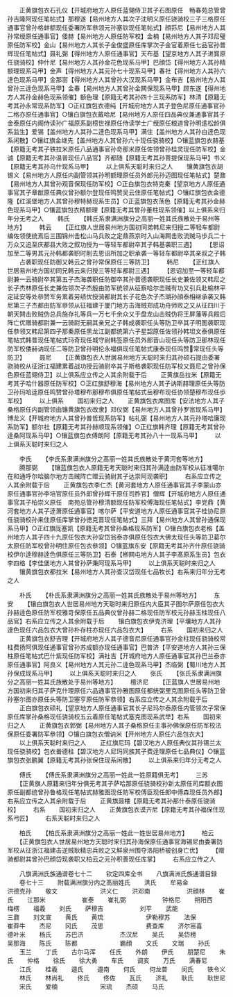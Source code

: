 <!-- { "loadSidebar": true } -->
　　正黄旗包衣石孔仪【开城府地方人原任蓝翎侍卫其子石图原任　畅春苑总管曾孙吉隆阿现任笔帖式】那穆遂【易州地方人其次子沈明义原任骁骑校三子三格原任通事官曾孙格蚌额现任委署防军叅领元孙塞钦现任笔帖式】顔荪尼【易州地方人其孙常绶原任通事官】倭赫【易州地方人原任防军校】金楠【易州地方人其子邓尼璧原任防军校】金山【易州地方人其长子金俊盛原任库掌次子金官着原任七品官孙普辉现任笔帖式】聂礼弼【得州地方人原任通事官】天布基【望京地方人其子进寳原任骁骑校】仲什尼【易州地方人其孙金花色现系马甲】巴顔岱【得州地方人其孙精额理现系马甲】金声【得州地方人其元孙七十现系马甲】春社【得州地方人其孙六逹色现系马甲】金那宻【得州地方人其曾孙大汉现系马甲】金布吉【易州地方人其曾孙三逹色现系马甲】金春【易州地方人其曾孙金闗保现系马甲】顾东遂【得州地方人其孙金赫色现系领催】额色理【原籍无考其孙四十三现系防军】林清【原籍无考其孙永常现系防军】○正红旗包衣德纯【开城府地方人其子登色尼原任通事官孙二格亦原任通事官】○镶白旗包衣戴哈尼【易州地方人原任四品典仪兼通事官其子金泰原任内阁侍读孙广福原系副榜世禄原任侍读学士广绶原任粮道曾孙明逺松龄俱系监生】爱锡【盖州地方人其孙二逹色现系马甲】满住【盖州地方人其孙白逹色现系闲散】○镶红旗金继先【盖州地方人其曾孙六十现任骁骑校】○镶蓝旗包衣赫基【原籍无考其子铁拉米原任八品通事官孙竒那米原任佐领曾孙桂灵现任防军校】金诚【原籍无考其孙温普现任八品官】齐都随【原籍无考其孙菩提保现系马甲】书义【原籍无考其孙乌什现系马甲】
　　以上俱系天聪时来归之人
　　镶黄旗包衣胡锡义【易州地方人原任内副管领其孙明额理原任员外郎元孙迈图现任笔帖式】楚鼐【易州地方人其曾孙观音保现任防军校】○正白旗包衣特克秦【望京地方人原任通事官其子章猷原任典仪曾孙额尔登现任鸣赞吴云住原任笔帖式】○镶红旗包衣金德隆【红溪堡地方人其曾孙穆特赫现系生员】○正蓝旗包衣荡色【原籍无考其孙金赫色现系马甲】○镶蓝旗包衣精额理【原籍无考其曾孙董柱现系领催】以上俱系来归年分无考之人
　　韩氏
　　【韩氏系隶满洲旗分之高丽一姓其氏族散处于易州等地方】
　　韩云
　　【正红旗人世居易州地方国初同弟韩尼来归授二等轻车都尉编佐领使统焉后三围锦州击松山马兵败之定鼎燕京时入山海闗击败流贼马歩兵二十万众又追至庆都县大败之叙功授为一等轻车都尉卒其子韩基袭职三遇】
　　【恩诏加至二等男其元孙韩都袭职时削去恩诏所加之职承袭一等轻车都尉卒其亲叔之子韩
　　占袭职现任防御又韩云之曾孙常保原任三等防卫】
　　韩尼
　　【正红旗人世居易州地方国初同兄韩云来归授三等轻车都尉三遇】
　　【恩诏加至一等轻车都尉兼一云骑尉卒其第五子杰海袭职任防御卒其孙晋德袭职现任长史兼佐领又韩尼之长子杰林原任长史兼佐领次子杰殷由防军统领从征察哈尔击贼有功又引兵赴榆林平定延安等处叅赞军务累着劳绩优授骑都尉其长子花色次子杰瑚孙顔泰相继承袭又韩尼第三子杰都由防军叅领从征福建于厦门地方击海贼郑成功舟师败之又从征四川于朝天闗击败贼伪总兵施存礼等兵一万七千余众又于盘龙山击贼伪将王屏藩等兵殿后阵亡优赠骑都尉兼一云骑尉无嗣其亲兄之子韩成袭职任头等防卫卒其子明图袭职现任叅领又韩尼第四子那秦原任黑龙江副都统第六子星韶原任佐领孙韩坦文泰俱原任笔帖式韩普现任笔帖式玛奇现任城守尉韩签原任员外郎晋山现任头等防卫那林现任防军校倭赫讷现任二等防卫曾孙明伦永福俱现任笔帖式康泰现任鸣赞常现任头等防卫】
　　聂尼
　　【正黄旗包衣人世居易州地方天聪时来归其孙硕石提由委署骁骑校从征浙江福建累着战功授云骑尉卒其子斯格袭职现任防军校又聂尼之曾孙保色原任蓝翎侍卫】以上俱系应立传之人其余附载于后
　　正黄旗岳拉米【原籍无考其子哈什器原任防军校】○正红旗舒穆海【易州地方人其子讷斯赫理原任头等防卫孙玛哈逹原任鸣赞曾孙塔穆布那穆布俱原任笔帖式岳穆布现任协领楚穆布现任歩军校】
　　以上俱系
　　国初来归之人
　　正黄旗包衣席图库【安法地方人其子桑格原任内副管领由镶黄旗包衣改隶】邓仪弼【易州地方人其曾孙罗宻现系马甲】博龙义【开城府地方人其曾孙普哲现系防军】帖礼弼【易州地方人其元孙塔哈廉现系防军】额尔社【原籍无考其孙赫顺现系领催】○正红旗韩齐理【原籍无考其曾孙逹桑阿现系马甲】○镶蓝旗包衣傅朗阿【原籍无考其孙八十一现系马甲】
　　以上俱系天聪时来归之人












　　李氏
　　【李氏系隶满洲旗分之髙丽一姓其氏族散处于黄河套等地方】
　　腾那弼
　　【镶蓝旗包衣人原籍无考天聪时来归其孙满逹由防军校从征准噶尔在和通呼尔哈脑尔地方击贼阵亡赠云骑尉其子达崇阿现袭职】
　　右系应立传之人其余附载于后
　　正黄旗包衣李仁杰【黄河套地方人原任通事官其子李蒙山亦原任通事官孙李培官原任员外郎曾孙辉干原任司胙官】僧辉【开城府地方人原任通事官其子柏崇义原任　南苑总管孙穆清额现任防军校傅海现任笔帖式】李党鼎【黄河套地方人其子逹萧原任通事官】喀尔萨【平安道地方人原任通事官其子桂协尼原任骁骑校孙来住原任库掌曾孙徳克晋现任笔帖式】三拜【易州地方人其曾孙通保现系马甲】○正红旗厐塞凯【原籍无考其曾孙桑格现系防军】○镶白旗包衣老格【盖州地方人其子四十九原任包衣大孙安岱翁泰亦俱原任包衣大佛太现任头等防卫葛尔太原任防军校曾孙明住原任包衣叅领】○镶蓝旗东安【原籍无考其孙齐什原任骁骑校伊尔逹穆赫逹色俱原任三等防卫】石泰【栁闗屯地方人其子李髙原系生员】包衣李四格【李佳堡地方人其曾孙萨秉阿现系马甲】
　　以上俱系天聪时来归之人
　　镶黄旗包衣都拉米【易州地方人其孙查汉岱现任七品牧长】右系来归年分无考之人












　　朴氏
　　【朴氏系隶满洲旗分之高丽一姓其氏族散处于易州等地方】
　　东安
　　【镶白旗包衣人世居易州地方天聪时来归原任内大臣其子图尔萨原任包衣大孙赫逹色原任防军校雅竒保原任五品典仪曾孙赫二格现任防军校元孙赫玉柱现任八品官】右系应立传之人其余附载于后
　　镶白旗包衣伊克济理【平壤地方人其孙逹色现任六品包衣大曾孙朴存柱亦现任六品包衣大】
　　右系
　　国初来归之人
　　正黄旗包衣舒吉理【开城府地方人其子德音尼原任通事官孙金柱现任骁骑校常柱费扬阿俱现任通事官曾孙苏成额亦现任通事官】巴普济【平安道地方人其孙三保柱原任笔帖式巴什紫现任防军校】满社吉【开城府地方人原任通事官其孙巴兰泰亦原任通事官】阿良义【易州地方人其元孙二逹色现系马甲】杰临弼【蜀川地方人其孙保成现系马甲】
　　以上俱系天聪时来归之人
　　张氏
　　【张氏系隶满洲旗分之高丽一姓其氏族散处于易州等地方】
　　檀济尼
　　【正蓝旗人世居易州地方国初来归其子萨克什理原任六品通事官孙雅图原任都统弼里克图原任头等防卫曾孙塞尔图亦原任头等防卫塞亨原任防军叅领】右系应立传之人其余附载于后
　　正白旗包衣硕礼【望京地方人原任通事官其长子尼玛尔泰原任内管领次子常保原任库掌孙桑格现任骁骑校五云着原任笔帖式塞克图现系武举】右系
　　国初来归之人
　　正黄旗包衣郭弼【易州地方人其子桑格原任主事孙佛保原任防军校法保原任委署防军叅领】○镶白旗包衣僧讷米【开州地方人原任六品包衣大】
　　以上俱系天聪时来归之人
　　正红旗尼玛【碧汉地方人原任典仪其孙锡兰太现任骁骑校】包衣畨德柱【碧汉地方人尼玛同族其子费逹理原任七品典仪】○镶蓝旗包衣张鹏翼【原籍无考其孙张保住现系闲散】
　　以上俱系来归年分无考之人














　　傅氏
　　【傅氏系隶满洲旗分之高丽一姓此一姓原籍俱无考】
　　三苏
　　【正黄旗人原籍来归年分俱无考其子萨哈那原任骁骑校孙新太原任司库额衣图原任副都统曾孙鲁格现任笔帖式赫雅图现任防军校傅臣现任郎中傅森现任员外郎】右系应立传之人其余附载于后
　　正黄旗聂楼【原籍无考其孙那什泰原任骁骑校】
　　右系
　　国初来归之人
　　正黄旗包衣谟齐尼【原籍无考其孙福保住现系弓匠】
　　右系天聪时来归之人





　　柏氏
　　【柏氏系隶满洲旗分之高丽一姓此一姓世居易州地方】
　　柏云
　　【正黄旗包衣人世居易州地方天聪时来归其孙海保原任通事官海锡尼由委署防军校从征浙江福建击逆贼耿精忠兵败之又觧泉州围夺洛阳桥被创身亡优】
　　【赠骑都尉其曾孙巴顔岱现袭职又柏云之元孙积善现任库掌】
　　右系应立传之人








　　八旗满洲氏族通谱卷七十二
　　钦定四库全书
　　八旗满洲氏族通谱目録
　　卷七十三
　　附载满洲旗分内之髙丽姓氏
　　洪氏
　　牟易金　　　　　　洪德克孙
　　敬文　　　　　　　洪义仁
　　洪邓南　　　　　　洪顔林
　　崔氏
　　江那米　　　　　　崔泰
　　崔礼弼　　　　　　钟格尼
　　朔阳西　　　　　　梅楞
　　福羲
　　刘氏
　　萨穆吉　　　　　　刘平
　　武能　　　　　　　三鼐
　　刘文宣
　　黄氏
　　黄琉　　　　　　　伊勒穆苏
　　法保　　　　　　　崔莽牛
　　杰尼
　　冈氏
　　茂思　　　　　　　费查库
　　济尔宻喜　　　　　德叶米
　　杨氏
　　苏巴济　　　　　　杰汉尼
　　吴氏
　　吴岱榜　　　　　　吴那海
　　陈氏
　　陈都　　　　　　　霸顔
　　文氏
　　文瑞
　　孙氏
　　玉兰
　　丁氏
　　古尔马浑
　　任氏
　　外朗
　　伊氏
　　朋楚尼
　　朱氏
　　仲格
　　徐氏
　　徐大勇
　　车氏
　　调亥
　　万氏
　　满春尼
　　江氏
　　桂羲
　　邉氏
　　邉南
　　何氏
　　何龙普
　　闵氏
　　铁令义
　　林氏
　　林尚礼
　　佟氏
　　佟佐
　　瓦氏
　　济礼
　　耿氏
　　耿世尼
　　宋氏
　　爱楠　　　　　　　宋琉
　　杰硕
　　马氏
